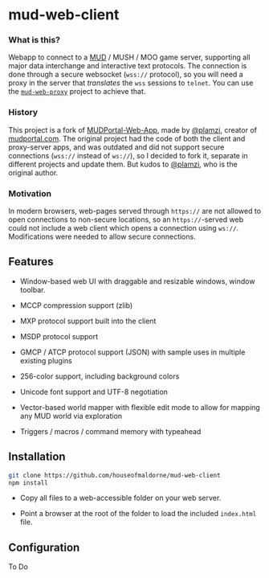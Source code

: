 # mud-web-client

### What is this?

Webapp to connect to a [MUD](https://en.wikipedia.org/wiki/MUD) / MUSH / MOO game server, supporting all major data interchange and interactive text protocols. The connection is done through a secure websocket (`wss://` protocol), so you will need a proxy in the server that _translates_ the `wss` sessions to `telnet`. You can use the [`mud-web-proxy`](https://github.com/houseofmaldorne/mud-web-proxy) project to achieve that.

### History

This project is a fork of [MUDPortal-Web-App](https://github.com/plamzi/MUDPortal-Web-App), made by [@plamzi](https://github.com/plamzi), creator of [mudportal.com](http://www.mudportal.com/). The original project had the code of both the client and proxy-server apps, and was outdated and did not support secure connections (`wss://` instead of `ws://`), so I decided to fork it, separate in different projects and update them. But kudos to [@plamzi](https://github.com/plamzi), who is the original author.

### Motivation

In modern browsers, web-pages served through `https://` are not allowed to open connections to non-secure locations, so an `https://`-served web could not include a web client which opens a connection using `ws://`. Modifications were needed to allow secure connections.

## Features

* Window-based web UI with draggable and resizable windows, window toolbar.

* MCCP compression support (zlib)

* MXP protocol support built into the client

* MSDP protocol support

* GMCP / ATCP protocol support (JSON) with sample uses in multiple existing plugins

* 256-color support, including background colors

* Unicode font support and UTF-8 negotiation

* Vector-based world mapper with flexible edit mode to allow for mapping any MUD world via exploration

* Triggers / macros / command memory with typeahead

## Installation

``` bash
git clone https://github.com/houseofmaldorne/mud-web-client
npm install
```

* Copy all files to a web-accessible folder on your web server.

* Point a browser at the root of the folder to load the included `index.html` file.

## Configuration

To Do

